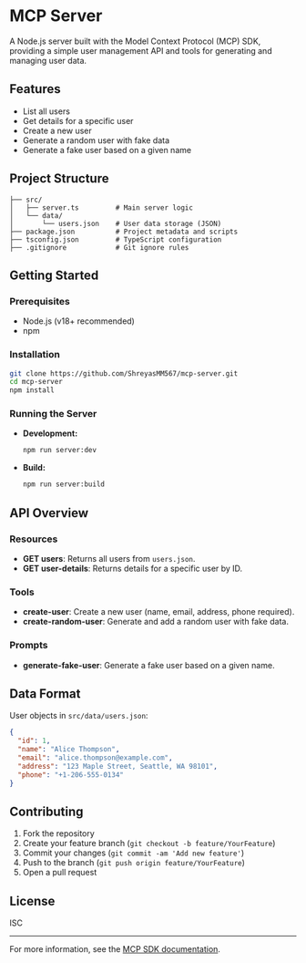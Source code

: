# MCP Server

A Node.js server built with the Model Context Protocol (MCP) SDK, providing a simple user management API and tools for generating and managing user data.

## Features
- List all users
- Get details for a specific user
- Create a new user
- Generate a random user with fake data
- Generate a fake user based on a given name

## Project Structure
```
├── src/
│   ├── server.ts         # Main server logic
│   └── data/
│       └── users.json    # User data storage (JSON)
├── package.json          # Project metadata and scripts
├── tsconfig.json         # TypeScript configuration
├── .gitignore            # Git ignore rules
```

## Getting Started

### Prerequisites
- Node.js (v18+ recommended)
- npm

### Installation
```sh
git clone https://github.com/ShreyasMM567/mcp-server.git
cd mcp-server
npm install
```

### Running the Server
- **Development:**
  ```sh
  npm run server:dev
  ```
- **Build:**
  ```sh
  npm run server:build
  ```

## API Overview

### Resources
- **GET users**: Returns all users from `users.json`.
- **GET user-details**: Returns details for a specific user by ID.

### Tools
- **create-user**: Create a new user (name, email, address, phone required).
- **create-random-user**: Generate and add a random user with fake data.

### Prompts
- **generate-fake-user**: Generate a fake user based on a given name.

## Data Format
User objects in `src/data/users.json`:
```json
{
  "id": 1,
  "name": "Alice Thompson",
  "email": "alice.thompson@example.com",
  "address": "123 Maple Street, Seattle, WA 98101",
  "phone": "+1-206-555-0134"
}
```

## Contributing
1. Fork the repository
2. Create your feature branch (`git checkout -b feature/YourFeature`)
3. Commit your changes (`git commit -am 'Add new feature'`)
4. Push to the branch (`git push origin feature/YourFeature`)
5. Open a pull request

## License
ISC

---

For more information, see the [MCP SDK documentation](https://www.npmjs.com/package/@modelcontextprotocol/sdk). 
